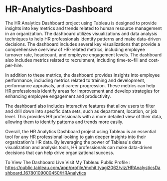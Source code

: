 # HR-Analytics-Dashboard

The HR Analytics Dashboard project using Tableau is designed to provide insights into key metrics and trends related to human resource management in an organization. The dashboard utilizes visualizations and data analysis techniques to help HR professionals identify patterns and make data-driven decisions. The dashboard includes several key visualizations that provide a comprehensive overview of HR-related metrics, including employee turnover rate, headcount, and employee engagement levels. The dashboard also includes metrics related to recruitment, including time-to-fill and cost-per-hire.

In addition to these metrics, the dashboard provides insights into employee performance, including metrics related to training and development, performance appraisals, and career progression. These metrics can help HR professionals identify areas for improvement and develop strategies for enhancing employee engagement and productivity.

The dashboard also includes interactive features that allow users to filter and drill down into specific data sets, such as department, location, or job level. This provides HR professionals with a more detailed view of their data, allowing them to identify patterns and trends more easily.

Overall, the HR Analytics Dashboard project using Tableau is an essential tool for any HR professional looking to gain deeper insights into their organization's HR data. By leveraging the power of Tableau's data visualization and analysis tools, HR professionals can make data-driven decisions that can help drive organizational success.

To View The Dashboard Live Visit My Tableau Public Profile : https://public.tableau.com/app/profile/mohit.tyagi2062/viz/HRAnalysticsDashboard_16780109000450/HRAnalytics
